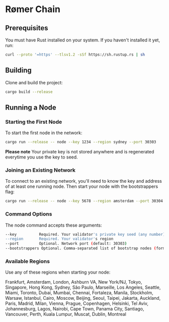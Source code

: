 # Rømer Chain

## Prerequisites

You must have Rust installed on your system. If you haven't installed it yet, run:

```bash
curl --proto '=https' --tlsv1.2 -sSf https://sh.rustup.rs | sh
```

## Building

Clone and build the project:

```bash
cargo build --release
```

## Running a Node

### Starting the First Node

To start the first node in the network:

```bash
cargo run --release -- node --key 1234 --region sydney --port 30303
```

**Please note** Your private key is not stored anywhere and is regenerated everytime you use the key to seed.

### Joining an Existing Network

To connect to an existing network, you'll need to know the key and address of at least one running node. Then start your node with the bootstrappers flag:

```bash
cargo run --release -- node --key 5678 --region amsterdam --port 30304 --bootstrappers 1234@127.0.0.1:30303
```

### Command Options

The node command accepts these arguments:

```bash
--key          Required. Your validator's private key seed (any number)
--region       Required. Your validator's region
--port         Optional. Network port (default: 30303)
--bootstrappers Optional. Comma-separated list of bootstrap nodes (format: key@ip:port)
```

### Available Regions

Use any of these regions when starting your node:

Frankfurt, Amsterdam, London, Ashburn VA, New York/NJ, Tokyo, Singapore, Hong Kong, Sydney, São Paulo, Marseille, Los Angeles, Seattle, Miami, Toronto, Dubai, Mumbai, Chennai, Fortaleza, Manila, Stockholm, Warsaw, Istanbul, Cairo, Moscow, Beijing, Seoul, Taipei, Jakarta, Auckland, Paris, Madrid, Milan, Vienna, Prague, Copenhagen, Helsinki, Tel Aviv, Johannesburg, Lagos, Nairobi, Cape Town, Panama City, Santiago, Vancouver, Perth, Kuala Lumpur, Muscat, Dublin, Montreal